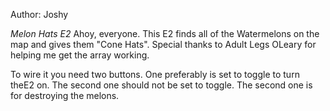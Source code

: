 Author: Joshy

*Melon Hats E2*
Ahoy, everyone. This E2 finds all of the Watermelons on the map and gives them "Cone Hats". Special thanks to Adult Legs OLeary for helping me get the array working.

To wire it you need two buttons.
One preferably is set to toggle to turn theE2 on.
The second one should not be set to toggle.
The second one is for destroying the melons.